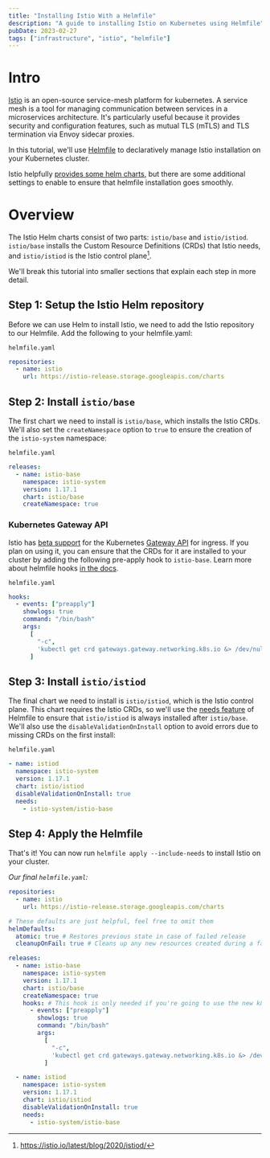 ```yaml
---
title: "Installing Istio With a Helmfile"
description: "A guide to installing Istio on Kubernetes using Helmfile"
pubDate: 2023-02-27
tags: ["infrastructure", "istio", "helmfile"]
---
```


# Intro

[Istio] is an open-source service-mesh platform for kubernetes. A service mesh is a tool for managing communication between services in a microservices architecture. It's particularly useful because it provides security and configuration features, such as mutual TLS (mTLS) and TLS termination via Envoy sidecar proxies.

In this tutorial, we'll use [Helmfile] to declaratively manage Istio installation on your Kubernetes cluster.

Istio helpfully [provides some helm charts][istio-helm], but there are some additional settings to enable to ensure that helmfile installation goes smoothly.

# Overview

The Istio Helm charts consist of two parts: `istio/base` and `istio/istiod`. `istio/base` installs the Custom Resource Definitions (CRDs) that Istio needs, and `istio/istiod` is the Istio control plane[^1].

We'll break this tutorial into smaller sections that explain each step in more detail.


## Step 1: Setup the Istio Helm repository
Before we can use Helm to install Istio, we need to add the Istio repository to our Helmfile. Add the following to your helmfile.yaml:

`helmfile.yaml`
```yaml
repositories:
  - name: istio
    url: https://istio-release.storage.googleapis.com/charts
```

## Step 2: Install `istio/base`
The first chart we need to install is `istio/base`, which installs the Istio CRDs. We'll also set the `createNamespace` option to `true` to ensure the creation of the `istio-system` namespace:

`helmfile.yaml`
```yaml
releases:
  - name: istio-base
    namespace: istio-system
    version: 1.17.1
    chart: istio/base
    createNamespace: true
```

### Kubernetes Gateway API
Istio has [beta support](https://istio.io/latest/docs/tasks/traffic-management/ingress/ingress-control/) for the Kubernetes [Gateway API](https://gateway-api.sigs.k8s.io/) for ingress. If you plan on using it, you can ensure that the CRDs for it are installed to your cluster by adding the following pre-apply hook to `istio-base`. Learn more about helmfile hooks [in the docs][helmfile-hooks].

`helmfile.yaml`
```yaml
hooks:
  - events: ["preapply"] 
    showlogs: true
    command: "/bin/bash"
    args:
      [
        "-c",
        'kubectl get crd gateways.gateway.networking.k8s.io &> /dev/null || { kubectl kustomize "github.com/kubernetes-sigs/gateway-api/config/crd?ref=v0.6.1" | kubectl apply -f -; }',
      ]
```

## Step 3: Install `istio/istiod`
The final chart we need to install is `istio/istiod`, which is the Istio control plane. This chart requires the Istio CRDs, so we'll use the [needs feature][helmfile-needs] of Helmfile to ensure that `istio/istiod` is always installed after `istio/base`. We'll also use the `disableValidationOnInstall` option to avoid errors due to missing CRDs on the first install:

`helmfile.yaml`
```yaml
- name: istiod
  namespace: istio-system
  version: 1.17.1
  chart: istio/istiod
  disableValidationOnInstall: true
  needs:
    - istio-system/istio-base
```

## Step 4: Apply the Helmfile

That's it! You can now run `helmfile apply --include-needs` to install Istio on your cluster.


_Our final `helmfile.yaml`:_
```yaml
repositories:
  - name: istio
    url: https://istio-release.storage.googleapis.com/charts

# These defaults are just helpful, feel free to omit them
helmDefaults:
  atomic: true # Restores previous state in case of failed release
  cleanupOnFail: true # Cleans up any new resources created during a failed release

releases:
  - name: istio-base
    namespace: istio-system
    version: 1.17.1
    chart: istio/base
    createNamespace: true
    hooks: # This hook is only needed if you're going to use the new k8s gateway API. This ensures CRDs for the k8s gateway API are installed
      - events: ["preapply"] 
        showlogs: true
        command: "/bin/bash"
        args:
          [
            "-c",
            'kubectl get crd gateways.gateway.networking.k8s.io &> /dev/null || { kubectl kustomize "github.com/kubernetes-sigs/gateway-api/config/crd?ref=v0.6.1" | kubectl apply -f -; }',
          ]

  - name: istiod
    namespace: istio-system
    version: 1.17.1
    chart: istio/istiod
    disableValidationOnInstall: true
    needs:
      - istio-system/istio-base

```

[^1]: https://istio.io/latest/blog/2020/istiod/

[Istio]: https://istio.io/
[Helmfile]: https://helmfile.readthedocs.io/
[helm-diff]: https://github.com/databus23/helm-diff
[istio-helm]: https://istio.io/latest/docs/setup/install/helm/
[helmfile-hooks]: https://helmfile.readthedocs.io/en/latest/#hooks
[helmfile-needs]: https://helmfile.readthedocs.io/en/latest/#dag-aware-installationdeletion-ordering-with-needs